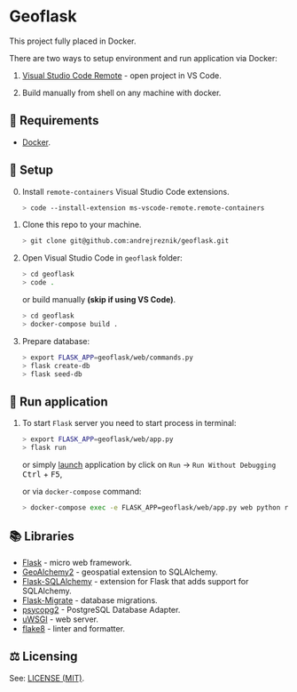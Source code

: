 # Geoflask

This project fully placed in Docker.

There are two ways to setup environment and run application via Docker:

1. [Visual Studio Code Remote](https://code.visualstudio.com/docs/remote/containers) - open project in VS Code.

1. Build manually from shell on any machine with docker.

## 📌 Requirements

- [Docker](https://www.docker.com/).


## 🔧 Setup

0. Install `remote-containers` Visual Studio Code extensions.

    ```bash
    > code --install-extension ms-vscode-remote.remote-containers
    ```

1. Clone this repo to your machine.

    ```bash
    > git clone git@github.com:andrejreznik/geoflask.git
    ```

2. Open Visual Studio Code in `geoflask` folder:

    ```bash
    > cd geoflask
    > code .
    ```

    or build manually **(skip if using VS Code)**.

    ```bash
    > cd geoflask
    > docker-compose build .
    ```

3. Prepare database:

    ```bash
    > export FLASK_APP=geoflask/web/commands.py
    > flask create-db
    > flask seed-db
    ```

## 🚀 Run application

1. To start `Flask` server you need to start process in terminal:

    ```bash
    > export FLASK_APP=geoflask/web/app.py
    > flask run
    ```

    or simply [launch](.vscode/launch.json) application by click on `Run` -> `Run Without Debugging` <kbd>Ctrl</kbd> + <kbd>F5</kbd>,

    or via `docker-compose` command:
    ```bash
    > docker-compose exec -e FLASK_APP=geoflask/web/app.py web python run
    ```


## 📚 Libraries

- [Flask](https://github.com/pallets/flask) - micro web framework.
- [GeoAlchemy2](https://github.com/geoalchemy/geoalchemy2) - geospatial extension to SQLAlchemy.
- [Flask-SQLAlchemy](https://github.com/pallets/flask-sqlalchemy) - extension for Flask that adds support  for SQLAlchemy.
- [Flask-Migrate](https://github.com/miguelgrinberg/Flask-Migrate) - database migrations.
- [psycopg2](https://github.com/psycopg/psycopg2) - PostgreSQL Database Adapter.
- [uWSGI](https://github.com/unbit/uwsgi) - web server.
- [flake8](https://github.com/PyCQA/flake8) - linter and formatter.


## ⚖️ Licensing

See: [LICENSE (MIT)](LICENSE).
